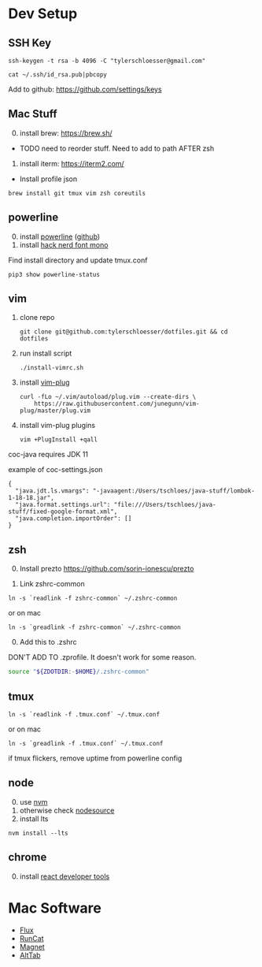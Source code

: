 
# Dev Setup

## SSH Key

```
ssh-keygen -t rsa -b 4096 -C "tylerschloesser@gmail.com"
```

```
cat ~/.ssh/id_rsa.pub|pbcopy
```

Add to github: https://github.com/settings/keys

## Mac Stuff

0. install brew: https://brew.sh/
 * TODO need to reorder stuff. Need to add to path AFTER zsh
1. install iterm: https://iterm2.com/
 * Install profile json

```
brew install git tmux vim zsh coreutils
```

## powerline

0. install [powerline](https://powerline.readthedocs.io/en/latest/) ([github](https://github.com/powerline/powerline))
0. install [hack nerd font mono](https://github.com/ryanoasis/nerd-fonts#option-4-homebrew-fonts)

Find install directory and update tmux.conf

```
pip3 show powerline-status
```

## vim

1. clone repo
    ```
    git clone git@github.com:tylerschloesser/dotfiles.git && cd dotfiles
    ```
2. run install script
    ```
    ./install-vimrc.sh
    ```
3. install [vim-plug](https://github.com/junegunn/vim-plug)
    ```
    curl -fLo ~/.vim/autoload/plug.vim --create-dirs \
        https://raw.githubusercontent.com/junegunn/vim-plug/master/plug.vim
    ```
4. install vim-plug plugins
    ```
    vim +PlugInstall +qall
    ```

coc-java requires JDK 11

example of coc-settings.json

```
{
  "java.jdt.ls.vmargs": "-javaagent:/Users/tschloes/java-stuff/lombok-1-18-18.jar",
  "java.format.settings.url": "file:///Users/tschloes/java-stuff/fixed-google-format.xml",
  "java.completion.importOrder": []
}
```

## zsh

0. Install prezto https://github.com/sorin-ionescu/prezto

0. Link zshrc-common

```
ln -s `readlink -f zshrc-common` ~/.zshrc-common
```

or on mac

```
ln -s `greadlink -f zshrc-common` ~/.zshrc-common
```

0. Add this to .zshrc

DON'T ADD TO .zprofile. It doesn't work for some reason.

```sh
source "${ZDOTDIR:-$HOME}/.zshrc-common"
```

## tmux

```
ln -s `readlink -f .tmux.conf` ~/.tmux.conf
```

or on mac

```
ln -s `greadlink -f .tmux.conf` ~/.tmux.conf
```


if tmux flickers, remove uptime from powerline config

## node

0. use [nvm](https://github.com/nvm-sh/nvm)
0. otherwise check [nodesource](https://github.com/nodesource/distributions/blob/master/README.md)
0. install lts
```
nvm install --lts
```

## chrome

0. install [react developer tools](https://chrome.google.com/webstore/detail/react-developer-tools/fmkadmapgofadopljbjfkapdkoienihi?hl=en)

# Mac Software

* [Flux](https://justgetflux.com/)
* [RunCat](https://apps.apple.com/us/app/runcat/id1429033973?mt=12)
* [Magnet](https://apps.apple.com/us/app/magnet/id441258766?mt=12)
* [AltTab](https://alt-tab-macos.netlify.app/)
